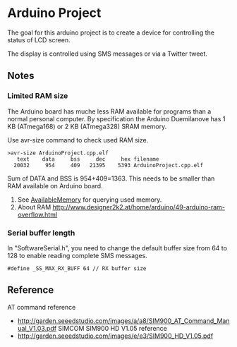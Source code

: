 Arduino Project
=============

The goal for this arduino project is to create a device
for controlling the status of LCD screen.

The display is controlled using SMS messages or via a Twitter tweet.

Notes
-----------

### Limited RAM size

The Arduino board has muche less RAM available for programs than a normal
personal computer. By specification the Arduino Duemilanove has 1 KB
(ATmega168) or 2 KB (ATmega328) SRAM memory.

Use avr-size command to check used RAM size.

    >avr-size ArduinoProject.cpp.elf
       text    data     bss     dec     hex filename
      20032     954     409   21395    5393 ArduinoProject.cpp.elf

Sum of DATA and BSS is 954+409=1363. This needs to be smaller than
RAM available on Arduino board.

1. See [AvailableMemory][availmem] for querying used memory.
2. About RAM http://www.designer2k2.at/home/arduino/49-arduino-ram-overflow.html

### Serial buffer length

In "SoftwareSerial.h", you need to change the default buffer size
from 64 to 128 to enable reading complete SMS messages.

    #define _SS_MAX_RX_BUFF 64 // RX buffer size
	

Reference
-----------

AT command reference
 * http://garden.seeedstudio.com/images/a/a8/SIM900_AT_Command_Manual_V1.03.pdf
SIMCOM SIM900 HD V1.05 reference
 * http://garden.seeedstudio.com/images/e/e3/SIM900_HD_V1.05.pdf

[availmem]: http://www.arduino.cc/playground/Code/AvailableMemory
